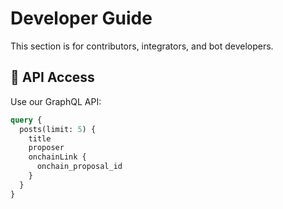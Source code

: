 # Developer Guide

This section is for contributors, integrators, and bot developers.

## 🔌 API Access

Use our GraphQL API:

```graphql
query {
  posts(limit: 5) {
    title
    proposer
    onchainLink {
      onchain_proposal_id
    }
  }
}
